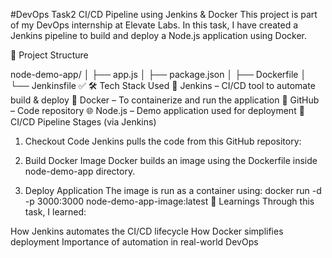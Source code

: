 #DevOps Task2
CI/CD Pipeline using Jenkins & Docker
This project is part of my DevOps internship at Elevate Labs. In this task, I have created a Jenkins pipeline to build and deploy a Node.js application using Docker.

📁 Project Structure


 node-demo-app/
│       ├── app.js
│       ├── package.json
│       ├── Dockerfile
│       └── Jenkinsfile ✅
🛠 Tech Stack Used
🧠 Jenkins – CI/CD tool to automate build & deploy
🐳 Docker – To containerize and run the application
🔗 GitHub – Code repository
🌐 Node.js – Demo application used for deployment
🔁 CI/CD Pipeline Stages (via Jenkins)
1. Checkout Code
Jenkins pulls the code from this GitHub repository:

2. Build Docker Image
Docker builds an image using the Dockerfile inside node-demo-app directory.
3. Deploy Application
The image is run as a container using:
docker run -d -p 3000:3000 node-demo-app-image:latest
🧠 Learnings
Through this task, I learned:

How Jenkins automates the CI/CD lifecycle
How Docker simplifies deployment
Importance of automation in real-world DevOps
